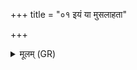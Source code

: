 +++
title = "०१ इयं या मुसलाहता"

+++
<details><summary>मूलम् (GR)</summary>

इयं या मुसलाहता  
दृषत्पिष्टा विषासुता ।  
तपुर् अग्निस् तपुर् द्यौस्  
तपुस् त्वं सुरे भव ॥
</details>